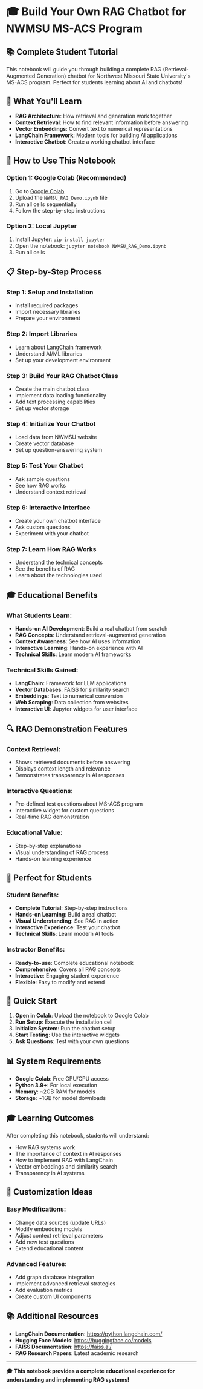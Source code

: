 # 🎓 Build Your Own RAG Chatbot for NWMSU MS-ACS Program

## 📚 Complete Student Tutorial

This notebook will guide you through building a complete RAG (Retrieval-Augmented Generation) chatbot for Northwest Missouri State University's MS-ACS program. Perfect for students learning about AI and chatbots!

## 🎯 What You'll Learn

- **RAG Architecture**: How retrieval and generation work together
- **Context Retrieval**: How to find relevant information before answering
- **Vector Embeddings**: Convert text to numerical representations
- **LangChain Framework**: Modern tools for building AI applications
- **Interactive Chatbot**: Create a working chatbot interface

## 🚀 How to Use This Notebook

### **Option 1: Google Colab (Recommended)**
1. Go to [Google Colab](https://colab.research.google.com/)
2. Upload the `NWMSU_RAG_Demo.ipynb` file
3. Run all cells sequentially
4. Follow the step-by-step instructions

### **Option 2: Local Jupyter**
1. Install Jupyter: `pip install jupyter`
2. Open the notebook: `jupyter notebook NWMSU_RAG_Demo.ipynb`
3. Run all cells

## 📋 Step-by-Step Process

### **Step 1: Setup and Installation**
- Install required packages
- Import necessary libraries
- Prepare your environment

### **Step 2: Import Libraries**
- Learn about LangChain framework
- Understand AI/ML libraries
- Set up your development environment

### **Step 3: Build Your RAG Chatbot Class**
- Create the main chatbot class
- Implement data loading functionality
- Add text processing capabilities
- Set up vector storage

### **Step 4: Initialize Your Chatbot**
- Load data from NWMSU website
- Create vector database
- Set up question-answering system

### **Step 5: Test Your Chatbot**
- Ask sample questions
- See how RAG works
- Understand context retrieval

### **Step 6: Interactive Interface**
- Create your own chatbot interface
- Ask custom questions
- Experiment with your chatbot

### **Step 7: Learn How RAG Works**
- Understand the technical concepts
- See the benefits of RAG
- Learn about the technologies used

## 🎓 Educational Benefits

### **What Students Learn:**
- **Hands-on AI Development**: Build a real chatbot from scratch
- **RAG Concepts**: Understand retrieval-augmented generation
- **Context Awareness**: See how AI uses information
- **Interactive Learning**: Hands-on experience with AI
- **Technical Skills**: Learn modern AI frameworks

### **Technical Skills Gained:**
- **LangChain**: Framework for LLM applications
- **Vector Databases**: FAISS for similarity search
- **Embeddings**: Text to numerical conversion
- **Web Scraping**: Data collection from websites
- **Interactive UI**: Jupyter widgets for user interface

## 🔍 RAG Demonstration Features

### **Context Retrieval:**
- Shows retrieved documents before answering
- Displays context length and relevance
- Demonstrates transparency in AI responses

### **Interactive Questions:**
- Pre-defined test questions about MS-ACS program
- Interactive widget for custom questions
- Real-time RAG demonstration

### **Educational Value:**
- Step-by-step explanations
- Visual understanding of RAG process
- Hands-on learning experience

## 🎯 Perfect for Students

### **Student Benefits:**
- **Complete Tutorial**: Step-by-step instructions
- **Hands-on Learning**: Build a real chatbot
- **Visual Understanding**: See RAG in action
- **Interactive Experience**: Test your chatbot
- **Technical Skills**: Learn modern AI tools

### **Instructor Benefits:**
- **Ready-to-use**: Complete educational notebook
- **Comprehensive**: Covers all RAG concepts
- **Interactive**: Engaging student experience
- **Flexible**: Easy to modify and extend

## 🚀 Quick Start

1. **Open in Colab**: Upload the notebook to Google Colab
2. **Run Setup**: Execute the installation cell
3. **Initialize System**: Run the chatbot setup
4. **Start Testing**: Use the interactive widgets
5. **Ask Questions**: Test with your own questions

## 📊 System Requirements

- **Google Colab**: Free GPU/CPU access
- **Python 3.9+**: For local execution
- **Memory**: ~2GB RAM for models
- **Storage**: ~1GB for model downloads

## 🎓 Learning Outcomes

After completing this notebook, students will understand:
- How RAG systems work
- The importance of context in AI responses
- How to implement RAG with LangChain
- Vector embeddings and similarity search
- Transparency in AI systems

## 🔧 Customization Ideas

### **Easy Modifications:**
- Change data sources (update URLs)
- Modify embedding models
- Adjust context retrieval parameters
- Add new test questions
- Extend educational content

### **Advanced Features:**
- Add graph database integration
- Implement advanced retrieval strategies
- Add evaluation metrics
- Create custom UI components

## 📚 Additional Resources

- **LangChain Documentation**: https://python.langchain.com/
- **Hugging Face Models**: https://huggingface.co/models
- **FAISS Documentation**: https://faiss.ai/
- **RAG Research Papers**: Latest academic research

---

**🎓 This notebook provides a complete educational experience for understanding and implementing RAG systems!**

